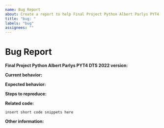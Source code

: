 ```yaml
---
name: Bug Report
about: Create a report to help Final Project Python Albert Parlys PYT4 DTS 2022 to improve
title: "bug: "
labels: "bug"
assignees: ""
---
```


# Bug Report

**Final Project Python Albert Parlys PYT4 DTS 2022 version:**

<!-- Please specify commit or tag version. -->

**Current behavior:**

<!-- Describe how the bug manifests. -->

**Expected behavior:**

<!-- Describe what you expect the behavior to be without the bug. -->

**Steps to reproduce:**

<!-- Explain the steps required to duplicate the issue, especially if you are able to provide a sample application. -->

**Related code:**

<!-- If you are able to illustrate the bug or feature request with an example, please provide it here. -->

```
insert short code snippets here
```

**Other information:**

<!-- List any other information that is relevant to your issue. Related issues, suggestions on how to fix, Stack Overflow links, forum links, etc. -->
